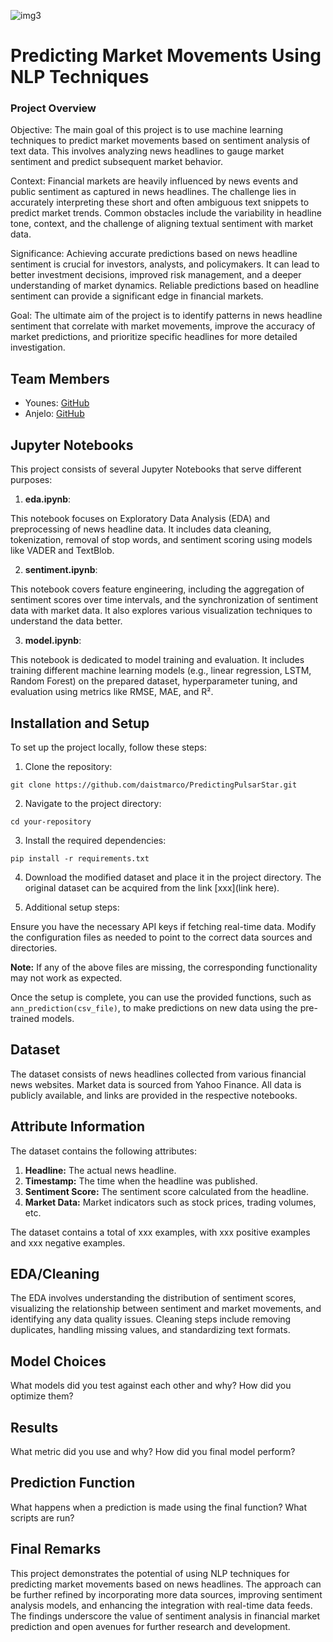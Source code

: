 ![img3](https://github.com/ZahYou/prof_xxx/assets/136652882/eb72e681-cfce-4615-a1f3-df67e6871124)



# Predicting Market Movements Using NLP Techniques

### Project Overview
Objective: The main goal of this project is to use machine learning techniques to predict market movements based on sentiment analysis of text data. This involves analyzing news headlines to gauge market sentiment and predict subsequent market behavior.

Context: Financial markets are heavily influenced by news events and public sentiment as captured in news headlines. The challenge lies in accurately interpreting these short and often ambiguous text snippets to predict market trends. Common obstacles include the variability in headline tone, context, and the challenge of aligning textual sentiment with market data.

Significance: Achieving accurate predictions based on news headline sentiment is crucial for investors, analysts, and policymakers. It can lead to better investment decisions, improved risk management, and a deeper understanding of market dynamics. Reliable predictions based on headline sentiment can provide a significant edge in financial markets.

Goal: The ultimate aim of the project is to identify patterns in news headline sentiment that correlate with market movements, improve the accuracy of market predictions, and prioritize specific headlines for more detailed investigation.
## Team Members

- Younes: [GitHub](https://github.com/ZahYou)
- Anjelo: [GitHub](https://github.com/anji94)

## Jupyter Notebooks

This project consists of several Jupyter Notebooks that serve different purposes:

1. **eda.ipynb**: 

This notebook focuses on Exploratory Data Analysis (EDA) and preprocessing of news headline data. It includes data cleaning, tokenization, removal of stop words, and sentiment scoring using models like VADER and TextBlob.

2. **sentiment.ipynb**: 

This notebook covers feature engineering, including the aggregation of sentiment scores over time intervals, and the synchronization of sentiment data with market data. It also explores various visualization techniques to understand the data better.


3. **model.ipynb**: 

This notebook is dedicated to model training and evaluation. It includes training different machine learning models (e.g., linear regression, LSTM, Random Forest) on the prepared dataset, hyperparameter tuning, and evaluation using metrics like RMSE, MAE, and R².



## Installation and Setup

To set up the project locally, follow these steps:

1. Clone the repository:
```
git clone https://github.com/daistmarco/PredictingPulsarStar.git
```
2. Navigate to the project directory:
```
cd your-repository
```
3. Install the required dependencies:
```
pip install -r requirements.txt
```
4. Download the modified dataset and place it in the project directory. The original dataset can be acquired from the link [xxx](link here).

5. Additional setup steps:

Ensure you have the necessary API keys if fetching real-time data.
Modify the configuration files as needed to point to the correct data sources and directories.


**Note:** If any of the above files are missing, the corresponding functionality may not work as expected.

Once the setup is complete, you can use the provided functions, such as `ann_prediction(csv_file)`, to make predictions on new data using the pre-trained models.


## Dataset

The dataset consists of news headlines collected from various financial news websites. Market data is sourced from Yahoo Finance. All data is publicly available, and links are provided in the respective notebooks.


## Attribute Information

The dataset contains the following attributes:

1. **Headline:** The actual news headline.
2. **Timestamp:** The time when the headline was published.
3. **Sentiment Score:** The sentiment score calculated from the headline.
4. **Market Data:** Market indicators such as stock prices, trading volumes, etc.


The dataset contains a total of xxx examples, with xxx positive examples and xxx negative examples.


## EDA/Cleaning

The EDA involves understanding the distribution of sentiment scores, visualizing the relationship between sentiment and market movements, and identifying any data quality issues. Cleaning steps include removing duplicates, handling missing values, and standardizing text formats.



## Model Choices

What models did you test against each other and why? How did you optimize them? 

## Results

What metric did you use and why? How did you final model perform? 

## Prediction Function

What happens when a prediction is made using the final function? What scripts are run? 

## Final Remarks

This project demonstrates the potential of using NLP techniques for predicting market movements based on news headlines. The approach can be further refined by incorporating more data sources, improving sentiment analysis models, and enhancing the integration with real-time data feeds. The findings underscore the value of sentiment analysis in financial market prediction and open avenues for further research and development.
